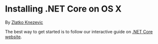 # Installing .NET Core on OS X

By [Zlatko Knezevic](https://github.com/blackdwarf)

The best way to get started is to follow our interactive guide on [.NET Core website](https://dotnet.github.io/getting-started). 

